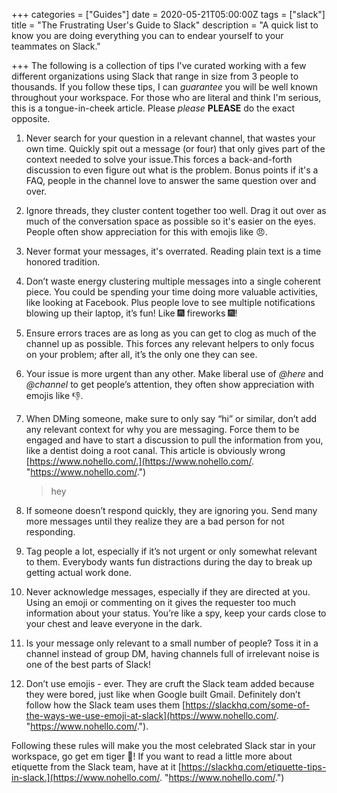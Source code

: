 +++
categories = ["Guides"]
date = 2020-05-21T05:00:00Z
tags = ["slack"]
title = "The Frustrating User's Guide to Slack"
description = "A quick list to know you are doing everything you can to endear yourself to your teammates on Slack."

+++
The following is a collection of tips I've curated working with a few different organizations using Slack that range in size from 3 people to thousands. If you follow these tips, I can _guarantee_ you will be well known throughout your workspace. For those who are literal and think I'm serious, this is a tongue-in-cheek article. Please _please_ **PLEASE** do the exact opposite.

 1. Never search for your question in a relevant channel, that wastes your own time. Quickly spit out a message (or four) that only gives part of the context needed to solve your issue.This forces a  back-and-forth discussion to even figure out what is the problem.  Bonus points if it's a FAQ, people in the channel love to answer the same question over and over.
 2. Ignore threads, they cluster content together too well. Drag it out over as much of the conversation space as possible so it's easier on the eyes. People often show appreciation for this with emojis like :angry:.
 3. Never format your messages, it's overrated. Reading plain text is a time honored tradition.
 4. Don’t waste energy clustering multiple messages into a single coherent piece. You could be spending your time doing more valuable activities, like looking at Facebook. Plus people love to see multiple notifications blowing up their laptop, it’s fun! Like :fireworks: fireworks :fireworks:!
 5. Ensure errors traces are as long as you can get to clog as much of the channel up as possible. This forces any relevant helpers to only focus on your problem; after all, it’s the only one they can see.
 6. Your issue is more urgent than any other. Make liberal use of _@here_ and _@channel_ to get people’s attention, they often show appreciation with emojis like :-1:.
 7. When DMing someone, make sure to only say “hi” or similar, don’t add any relevant context for why you are messaging. Force them to be engaged and have to start a discussion to pull the information from you, like a dentist doing a root canal. This article is obviously wrong [https://www.nohello.com/.](https://www.nohello.com/. "https://www.nohello.com/.")

    > hey

 8. If someone doesn’t respond quickly, they are ignoring you. Send many more messages until they realize they are a bad person for not responding.
9. Tag people a lot, especially if it’s not urgent or only somewhat relevant to them. Everybody wants fun distractions during the day to break up getting actual work done.
10. Never acknowledge messages, especially if they are directed at you. Using an emoji or commenting on it gives the requester too much information about your status. You’re like a spy, keep your cards close to your chest and leave everyone in the dark.
11. Is your message only relevant to a small number of people? Toss it in a channel instead of group DM, having channels full of irrelevant noise is one of the best parts of Slack!
12. Don’t use emojis - ever. They are cruft the Slack team added because they were bored, just like when Google built Gmail. Definitely don’t follow how the Slack team uses them [https://slackhq.com/some-of-the-ways-we-use-emoji-at-slack](https://www.nohello.com/. "https://www.nohello.com/.").

Following these rules will make you the most celebrated Slack star in your workspace, go get em tiger :tiger:! If you want to read a little more about etiquette from the Slack team, have at it [https://slackhq.com/etiquette-tips-in-slack.](https://www.nohello.com/. "https://www.nohello.com/.")